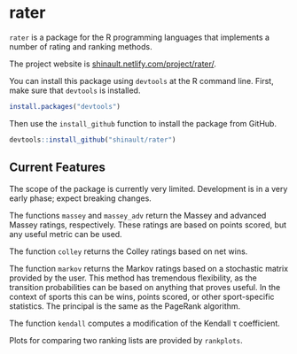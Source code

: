 # rater

`rater` is a package for the R programming languages that implements a number of
rating and ranking methods.

The project website is 
[shinault.netlify.com/project/rater/](shinault.netlify.com/project/rater/).

You can install this package using `devtools` at the R command line.  First, 
make sure that `devtools` is installed.
```r
install.packages("devtools")
```
Then use the `install_github` function to install the package from GitHub.
```r
devtools::install_github("shinault/rater")
```

## Current Features

The scope of the package is currently very limited.
Development is in a very early phase; expect breaking changes.

The functions `massey` and `massey_adv` return the Massey and advanced Massey
ratings, respectively.  These ratings are based on points scored, but any 
useful metric can be used.

The function `colley` returns the Colley ratings based on net wins.

The function `markov` returns the Markov ratings based on a stochastic matrix
provided by the user.  This method has tremendous flexibility, as the transition
probabilities can be based on anything that proves useful.  In the context of 
sports this can be wins, points scored, or other sport-specific statistics.
The principal is the same as the PageRank algorithm.

The function `kendall` computes a modification of the Kendall τ coefficient.

Plots for comparing two ranking lists are provided by `rankplots`.


